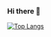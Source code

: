 ### Hi there 👋

[![Top Langs](https://github-readme-stats.vercel.app/api/top-langs/?username=syunsuke-I
)](https://github.com/anuraghazra/github-readme-stats)


